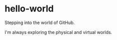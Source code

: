 # hello-world
Stepping into the world of GitHub.

I'm always exploring the physical and virtual worlds. 
